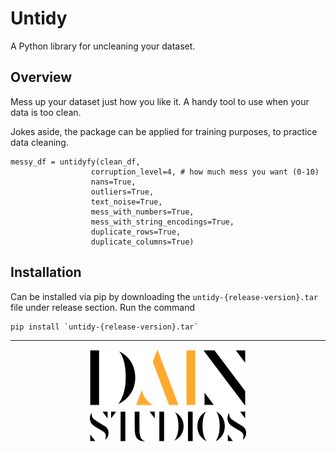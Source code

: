 # Untidy
A Python library for uncleaning your dataset.

## Overview
Mess up your dataset just how you like it. A handy tool to use when your data is too clean. 

Jokes aside, the package can be applied for training purposes, to practice data cleaning. 

```
messy_df = untidyfy(clean_df, 
                  corruption_level=4, # how much mess you want (0-10)
                  nans=True,
                  outliers=True,
                  text_noise=True,
                  mess_with_numbers=True,
                  mess_with_string_encodings=True,
                  duplicate_rows=True,
                  duplicate_columns=True)
```


## Installation
Can be installed via pip by downloading the `untidy-{release-version}.tar` file under release section. Run the command

```commandline
pip install `untidy-{release-version}.tar`
```
 
* * *

<p align="center">
  <img src="https://github.com/dainstudios/untidy/blob/main/resources/dain-logo.svg" alt="DAIN logo" width="250"/>
</p>
